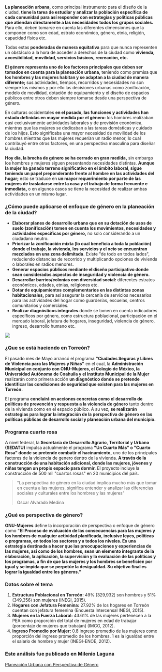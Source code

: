 
**La planeación urbana,** como principal instrumento para el diseño de la ciudad, **tiene la tarea de estudiar y analizar la población específica de cada comunidad para así responder con estrategias y políticas públicas que atiendan directamente a las necesidades todos los grupos sociales.** Para ello, deben tomarse en cuenta las diferentes dimensiones que la componen como son edad, estrato económico, género, etnia, religión, capacidad física etc.

Todas estas **ponderadas de manera equitativa** para que nunca representen un obstáculo a la hora de acceder a derechos de la ciudad como **vivienda, accesibilidad, movilidad, servicios básicos, recreación, etc.**

**El género representa uno de los factores principales que deben ser tomados en cuenta para la planeación urbana,** teniendo como premisa que **los hombres y las mujeres habitan y se adaptan a la ciudad de manera diferente;** sus actividades, tiempos, recorridos y necesidades no son siempre los mismos y por ello las decisiones urbanas como zonificación, modelo de movilidad, dotación de equipamiento y el diseño de espacios públicos entre otros deben siempre tomarse desde una perspectiva de género.

En culturas occidentales **en el pasado, las funciones y actividades han estado definidas en mayor medida por el género:** los hombres realizaban casi exclusivamente actividades laborales y de provisión económica, mientras que las mujeres se dedicaban a las tareas domésticas y cuidado de los hijos. Esto significaba una mayor necesidad de movilidad de los hombres mientras que las mujeres requerían un radio menor, lo cual contribuyó entre otros factores, en una perspectiva masculina para diseñar la ciudad.

**Hoy día, la brecha de género se ha cerrado en gran medida,** sin embargo los hombres y mujeres siguen presentando necesidades distintas. **Aunque la mujer ha ganado terreno significativo en el ámbito laboral, sigue teniendo un papel preponderante frente al hombre en las actividades del hogar;** esto se traduce en **un mayor requerimiento por parte de las mujeres de trasladarse entre la casa y el trabajo de forma frecuente e inmediata,** o en algunos casos se tiene la necesidad de realizar ambas actividades en un mismo lugar.

### ¿Cómo puede aplicarse el enfoque de género en la planeación de la ciudad?

* **Elaborar planes de desarrollo urbano que en su dotación de usos de suelo (zonificación) tomen en cuenta los movimientos, necesidades y actividades específicas por género,** no solo considerando a un ciudadano neutro.
* **Priorizar la zonificación mixta (lo cual beneficia a toda la población) donde el trabajo, la vivienda, los servicios y el ocio se encuentran mezclados en una zona delimitada.** Existe "de todo en todos lados", reduciendo distancias de recorrido y multiplicando opciones de vivienda o laborales en radios menores.
* **Generar espacios públicos mediante el diseño participativo donde sean considerados aspectos de inseguridad y violencia de género.**
* **Desarrollar barrios/colonias con diversidad social:** diferentes estratos económicos, edades, etnias, religiones etc.
* **Dotar de equipamientos complementarios en las distintas zonas habitacionales,** para así  asegurar la cercanía de servicios necesarios para las actividades del hogar como guarderías, escuelas, centros comunitarios y comerciales.
* **Realizar diagnósticos integrales** donde se tomen en cuenta indicadores específicos por género, como estructura poblacional, participación en el mercado laboral, jefatura de hogares, inseguridad, violencia de género, ingreso, desarrollo humano etc.

<img class="img-responsive" src="planeacion-urbana-con-perspectiva-de-genero/hogares-con-jefatura-femenina-en-torreon.jpg">

### ¿Que se está haciendo en Torreón?

El pasado mes de Mayo arrancó el programa **"Ciudades Seguras y Libres de Violencia para las Mujeres y Niñas"** en el cual, la **Administración Municipal en conjunto con ONU-Mujeres, el Colegio de México, la Universidad Autónoma de Coahuila y el Instituto Municipal de la Mujer** realizarán como primera acción **un diagnóstico donde se pretende identificar las condiciones de seguridad que existen para las mujeres en Torreón.**

El programa **concluirá en acciones concretas como el desarrollo de políticas de prevención y respuesta a la violencia de género** tanto dentro de la vivienda como en el espacio público. A su vez, **se realizarán estrategias para lograr la integración de la perspectiva de género en las políticas públicas de desarrollo social y planeación urbana del municipio.**

### Programa cuarto rosa

A nivel federal, la **Secretaría de Desarrollo Agrario, Territorial y Urbano (SEDATU)** impulsa actualmente el programa **"Un Cuarto Más" o "Cuarto Rosa" donde se pretende combatir el hacinamiento,** uno de los principales factores de la violencia de genero dentro de la vivienda. **A través de la construcción de una habitación adicional, donde las mujeres, jóvenes y niñas tengan un propio espacio para dormir.** El proyecto incluye la construcción de 500 mil "cuartos rosas" en 20 municipios del país.

> "La perspectiva de género en la ciudad implica mucho más que tomar en cuenta a las mujeres, significa entender y analizar las diferencias sociales y culturales entre los hombres y las mujeres"
>
> Oscar Alvarado Medina

### ¿Qué es perspectiva de género?

**ONU-Mujeres** define la incorporación de perspectiva o enfoque de género como **"El Proceso de evaluación de las consecuencias para las mujeres y los hombres de cualquier actividad planificada, inclusive leyes, políticas o programas, en todos los sectores y a todos los niveles. Es una estrategia destinada a hacer que las preocupaciones y experiencias de las mujeres, así como de los hombres, sean un elemento integrante de la elaboración, la aplicación, la supervisión y la evaluación de las políticas y los programas, a fin de que las mujeres y los hombres se beneficien por igual y se impida que se perpetúe la desigualdad. Su objetivo final es lograr la igualdad entre los géneros."**

### Datos sobre el tema

1. **Estructura Poblacional en Torreón:** 49% (329,932) son hombres y 51% (349,356) son mujeres (INEGI, 2015).
2. **Hogares con Jefatura Femenina:** 27.92% de los hogares en Torreón cuentan con jefatura femenina (Encuesta Intercensal INEGI, 2015).
3. **Mujeres en la Fuerza Laboral:** 43.61% de las mujeres pertenecen a la PEA como proporción del total de mujeres en edad de trabajar (porcentaje de mujeres que trabajan) (IMCO, 2012).
4. **Ingreso Promedio por Mujer:** 0.8 ingreso promedio de las mujeres como proporción del ingreso promedio de los hombres. 1 es la igualdad entre el salario de hombre y mujer (INEGI-ENOE, 2012).

### Este análisis fue publicado en Milenio Laguna

[Planeación Urbana con Perspectiva de Género](http://www.milenio.com/region/IMPLAN_Torreon-Violencia_contra_mujeres-Perspectiva_de_Genero-Ciudades_Seguras_0_772122858.html)
